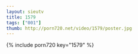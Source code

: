 ```yaml
--- 
layout: sieutv
title: 1579
tags: ["001"]
thumb: http://porn720.net/video/1579/poster.jpg
---
```

{% include porn720 key="1579" %} 
